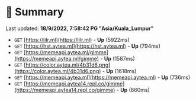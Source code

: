 # 📖 Summary
Last updated: **18/9/2022, 7:58:42 PG "Asia/Kuala_Lumpur"**

- `GET` [https://lilr.ml](https://lilr.ml) - **Up** (5922ms)
- `GET` [https://hst.aytea.ml](https://hst.aytea.ml) - **Up** (794ms)
- `GET` [https://memeapi.aytea.ml/gimme](https://memeapi.aytea.ml/gimme) - **Up** (1587ms)
- `GET` [https://color.aytea.ml/4b31d6.png](https://color.aytea.ml/4b31d6.png) - **Up** (1618ms)
- `GET` [https://memeapi.aytea.ml](https://memeapi.aytea.ml) - **Up** (736ms)
- `GET` [https://memeapi.aytea14.repl.co/gimme](https://memeapi.aytea14.repl.co/gimme) - **Up** (860ms)
